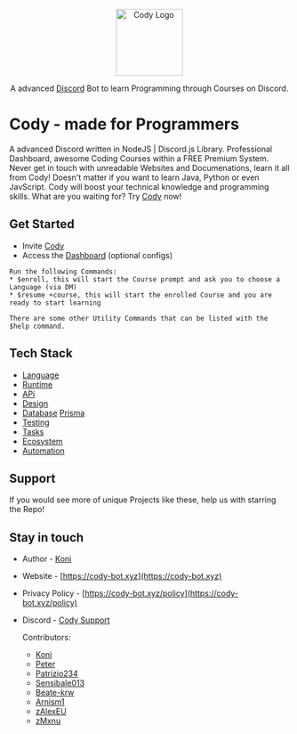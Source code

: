 <p align="center">
  <a href="https://discord.gg/3eNaWPhWZE" target="blank"><img src="https://cdn.discordapp.com/attachments/886645288750698548/917723197229637673/Rd0c07cb2486f8c6aa515c4f9fc608357.png" width="120" alt="Cody Logo" /></a>
</p>

<p align="center">A advanced <a href="http://discord.gg" target="_blank">Discord</a> Bot to learn Programming through Courses on Discord.</p>
<p align="center">

# Cody - made for Programmers
A advanced Discord written in NodeJS | Discord.js Library.
Professional Dashboard, awesome Coding Courses within a FREE Premium System.
Never get in touch with unreadable Websites and Documenations, learn it all from Cody!
Doesn't matter if you want to learn Java, Python or even JavScript.
Cody will boost your technical knowledge and programming skills.
What are you waiting for? Try [Cody](https://cody-bot.xyz) now!
  
## Get Started
* Invite [Cody](https://discord.com/oauth2/authorize?client_id=858311918447099925&scope=bot&permissions=270126169&response_type=code&redirect_uri=https://cody-bot.xyz/panel)
* Access the [Dashboard](https://cody-bot.xyz/panel) (optional configs)

```
Run the following Commands:
* $enroll, this will start the Course prompt and ask you to choose a Language (via DM)
* $resume +course, this will start the enrolled Course and you are ready to start learning
  
There are some other Utility Commands that can be listed with the $help command. 
```
  
## Tech Stack
* [Language](https://www.javascript.com/)
* [Runtime](https://nodejs.org/en/)
* [APi](https://www.npmjs.com/package/discord.js?source=post_page-----7b5fe27cb6fa----------------------)
* [Design](https://www.npmjs.com/package/ejs)
* [Database](https://www.mongodb.com/) [Prisma](https://www.prisma.io/)
* [Testing](https://jestjs.io/)
* [Tasks](https://gruntjs.com/getting-started)
* [Ecosystem](https://pm2.keymetrics.io/docs/usage/application-declaration/)
* [Automation](https://gulpjs.com/)


## Support
If you would see more of unique Projects like these, help us with starring the Repo!

## Stay in touch

* Author         - [Koni](https://github.com/vKxni)
* Website        - [https://cody-bot.xyz](https://cody-bot.xyz)
* Privacy Policy - [https://cody-bot.xyz/policy](https://cody-bot.xyz/policy)
* Discord        - [Cody Support](https://discord.gg/FJ4jda4mY4)

  Contributors: 
  - [Koni](https://github.com/vKxni)
  - [Peter](https://github.com/peterhanania)
  - [Patrizio234](https://github.com/Patrizio234)
  - [Sensibale013](https://github.com/Sensibale013)
  - [Beate-krw](https://github.com/Beate-krw)
  - [Arnism1](https://github.com/arnism1)
  - [zAlexEU](https://github.com/zAlexEU)
  - [zMxnu](https://github.com/zMxnu)

